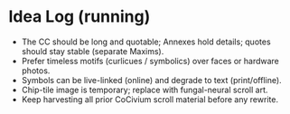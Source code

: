 <!-- status: stub; target: 150+ words -->
<!-- status: stub; target: 150+ words -->
<!-- status: stub; target: 150+ words -->
<!-- status: stub; target: 150+ words -->
<!-- status: stub; target: 150+ words -->
<!-- status: stub; target: 150+ words -->
# Idea Log (running)

- The CC should be long and quotable; Annexes hold details; quotes should stay stable (separate Maxims).
- Prefer timeless motifs (curlicues / symbolics) over faces or hardware photos.
- Symbols can be live-linked (online) and degrade to text (print/offline).
- Chip-tile image is temporary; replace with fungal-neural scroll art.
- Keep harvesting all prior CoCivium scroll material before any rewrite.







